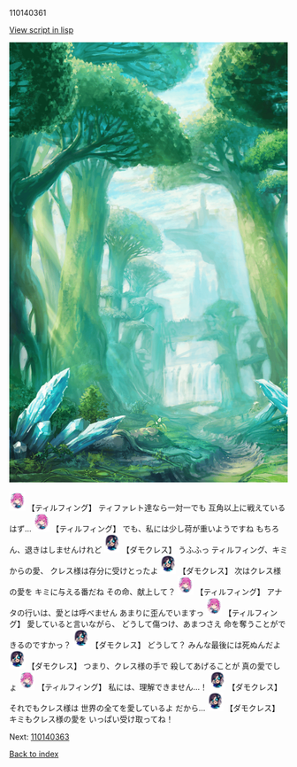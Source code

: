110140361

[View script in lisp](../scripts/110140361.txt)

![forest.png](../images/backgrounds/forest.png)

<img src="../images/units/3101411.png" alt="3101411.png" height="34"/>
【ティルフィング】
ティファレト達なら一対一でも
互角以上に戦えているはず…

<img src="../images/units/3101411.png" alt="3101411.png" height="34"/>
【ティルフィング】
でも、私には少し荷が重いようですね
もちろん、退きはしませんけれど

<img src="../images/units/3103519.png" alt="3103519.png" height="34"/>
【ダモクレス】
うふふっ
ティルフィング、キミからの愛、
クレス様は存分に受けとったよ

<img src="../images/units/3103519.png" alt="3103519.png" height="34"/>
【ダモクレス】
次はクレス様の愛を
キミに与える番だね
その命、献上して？

<img src="../images/units/3101411.png" alt="3101411.png" height="34"/>
【ティルフィング】
アナタの行いは、愛とは呼べません
あまりに歪んでいますっ

<img src="../images/units/3101411.png" alt="3101411.png" height="34"/>
【ティルフィング】
愛していると言いながら、
どうして傷つけ、あまつさえ
命を奪うことができるのですかっ？

<img src="../images/units/3103519.png" alt="3103519.png" height="34"/>
【ダモクレス】
どうして？
みんな最後には死ぬんだよ

<img src="../images/units/3103519.png" alt="3103519.png" height="34"/>
【ダモクレス】
つまり、クレス様の手で
殺してあげることが
真の愛でしょ

<img src="../images/units/3101411.png" alt="3101411.png" height="34"/>
【ティルフィング】
私には、理解できません…！

<img src="../images/units/3103519.png" alt="3103519.png" height="34"/>
【ダモクレス】
それでもクレス様は
世界の全てを愛しているよ
だから…

<img src="../images/units/3103519.png" alt="3103519.png" height="34"/>
【ダモクレス】
キミもクレス様の愛を
いっぱい受け取ってね！

Next: [110140363](110140363.md)

[Back to index](index.md)
